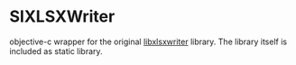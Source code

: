 # SIXLSXWriter
objective-c wrapper for the original [libxlsxwriter](http://libxlsxwriter.github.io/index.html) library. The library itself is included as static library.
